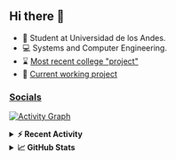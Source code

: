 ## Hi there 👋

<!--
**Daniel-VergaraM/Daniel-VergaraM** is a ✨ _special_ ✨ repository because its `README.md` (this file) appears on your GitHub profile.-->

- 🌱 Student at Universidad de los Andes.
- 💻 Systems and Computer Engineering.
- ⌛ [Most recent college "project"](https://daniel-vergaram.github.io/TallerAngular/)
- 🔨 [Current working project](https://github.com/Daniel-VergaraM/WebRTC-Video-Broadcast)


<h3><a href="https://linktr.ee/dvergaram" target="_blank">Socials</a></h3>
  


[![Activity Graph](https://github-readme-activity-graph.vercel.app/graph?username=daniel-vergaram&theme=github-dark-dimmed&custom_title=Daniel%27s%20Activity%20Graph&hide_border=true)](https://github.com/ashutosh00710/github-readme-activity-graph)

<!--START_SECTION:activity-->

<!--END_SECTION:activity-->

<details> <summary> <b>⚡ Recent Activity</b> </summary>
  
<!--START_SECTION:waka-->
![Code Time](http://img.shields.io/badge/Code%20Time-291%20hrs%2053%20mins-blue)

![Lines of code](https://img.shields.io/badge/From%20Hello%20World%20I%27ve%20Written-4.7%20million%20lines%20of%20code-blue)

**🐱 My GitHub Data** 

> 📦 17.4 kB Used in GitHub's Storage 
 > 
> 🏆 338 Contributions in the Year 2025
 > 
> 🚫 Not Opted to Hire
 > 
> 📜 8 Public Repositories 
 > 
> 🔑 8 Private Repositories 
 > 
**I'm an Early 🐤** 

```text
🌞 Morning                542 commits         ████████░░░░░░░░░░░░░░░░░   33.62 % 
🌆 Daytime                510 commits         ████████░░░░░░░░░░░░░░░░░   31.64 % 
🌃 Evening                423 commits         ███████░░░░░░░░░░░░░░░░░░   26.24 % 
🌙 Night                  137 commits         ██░░░░░░░░░░░░░░░░░░░░░░░   08.50 % 
```


📊 **This Week I Spent My Time On** 

```text
🕑︎ Time Zone: America/Bogota

💬 Programming Languages: 
C++                      4 hrs 24 mins       ███████████████░░░░░░░░░░   58.89 % 
CMake                    54 mins             ███░░░░░░░░░░░░░░░░░░░░░░   12.05 % 
Bash                     45 mins             ███░░░░░░░░░░░░░░░░░░░░░░   10.09 % 
Git Config               29 mins             ██░░░░░░░░░░░░░░░░░░░░░░░   06.49 % 
JSON                     22 mins             █░░░░░░░░░░░░░░░░░░░░░░░░   05.09 % 

🐱‍💻 Projects: 
CustomTools              4 hrs 30 mins       ███████████████░░░░░░░░░░   60.33 % 
grep                     2 hrs 29 mins       ████████░░░░░░░░░░░░░░░░░   33.40 % 
dot-files                10 mins             █░░░░░░░░░░░░░░░░░░░░░░░░   02.38 % 
fineftp-server           8 mins              ░░░░░░░░░░░░░░░░░░░░░░░░░   01.81 % 
current                  7 mins              ░░░░░░░░░░░░░░░░░░░░░░░░░   01.72 % 
```


 Last Updated on 22/04/2025 00:40:33 UTC
<!--END_SECTION:waka-->

</details>

<details> <summary> <b>📈 GitHub Stats</b> </summary>
<!--START_SECTION:simplewaka-->

```txt
From: 10 June 2024 - To: 24 April 2025

Total Time: 296 hrs 10 mins

Java              136 hrs 3 mins  🟩🟩🟩🟩🟩🟩🟩🟩🟩🟩🟩🟨⬜⬜⬜⬜⬜⬜⬜⬜⬜⬜⬜⬜⬜   45.94 %
JavaScript        55 hrs 4 mins   🟩🟩🟩🟩🟨⬜⬜⬜⬜⬜⬜⬜⬜⬜⬜⬜⬜⬜⬜⬜⬜⬜⬜⬜⬜   18.59 %
TypeScript        42 hrs 4 mins   🟩🟩🟩🟨⬜⬜⬜⬜⬜⬜⬜⬜⬜⬜⬜⬜⬜⬜⬜⬜⬜⬜⬜⬜⬜   14.21 %
Bash              12 hrs 18 mins  🟩⬜⬜⬜⬜⬜⬜⬜⬜⬜⬜⬜⬜⬜⬜⬜⬜⬜⬜⬜⬜⬜⬜⬜⬜   04.16 %
JSON              7 hrs 31 mins   🟨⬜⬜⬜⬜⬜⬜⬜⬜⬜⬜⬜⬜⬜⬜⬜⬜⬜⬜⬜⬜⬜⬜⬜⬜   02.54 %
```

<!--END_SECTION:simplewaka-->
</details>
